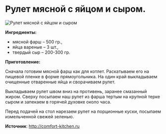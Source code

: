# Рулет мясной с яйцом и сыром.
![Рулет мясной с яйцом и сыром](/images/Kulinar/Salad/rulet_myasnoy_s_yaicom_i_syrom.jpg 'Рулет мясной с яйцом и сыром')

**Ингредиенты:**

- мясной фарш – 500 гр.,
- яйца вареные – 3 шт.,
- твердый сыр – 200-300 гр.

**Приготовление:**

Сначала готовим мясной фарш как для котлет. Раскатываем его на пищевой пленке в форме прямоугольника. На один край выкладываем очищенные отваренные яйца и сворачиваем рулет.

Выкладываем рулет швом вниз на противень, заранее смазанный жиром. Сверху посыпаем наш рулет из фарша тертым на крупной терке сыром и запекаем в горячей духовке около часа.

Перед подачей на стол нарезаем рулет на порционные куски, посыпаем измельченной свежей зеленью.

**Источник**: http://comfort-kitchen.ru
